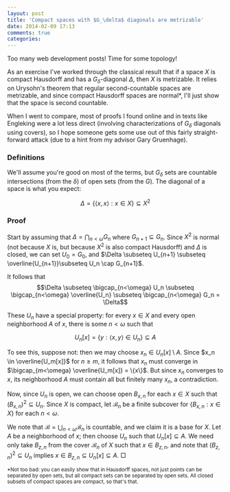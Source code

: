 ```yaml
---
layout: post
title: 'Compact spaces with $G_\delta$ diagonals are metrizable'
date: 2014-02-09 17:13
comments: true
categories: 
---
```


Too many web development posts! Time for some topology!

As an exercise I've worked through the classical result that if a space $X$
is compact Hausdorff and has a $G_\delta$-diagonal $\Delta$, then $X$ is 
metrizable. 
It relies on Urysohn's theorem that regular second-countable spaces are 
metrizable, and since compact Hausdorff spaces are normal*, I'll just show 
that the space is second countable.

When I went to compare, most of proofs I found online and in texts like 
Engleking were a lot less direct (involving characterizations
of $G_\delta$ diagonals using covers), so I hope someone gets 
some use out of this fairly straight-forward attack (due to a hint from 
my advisor Gary Gruenhage).

<!-- more -->

### Definitions

We'll assume you're good on most of the terms, but $G_\delta$ sets are 
countable intersections (from the $\delta$) of open sets (from the $G$). The
diagonal of a space is what you expect: 

$$\Delta = \{\langle x,x \rangle : x \in X \} \subseteq X^2$$

### Proof

Start by assuming that $\Delta = \bigcap_{n<\omega} G_n$ where 
$G_{n+1} \subseteq G_n$. Since $X^2$ is normal (not because $X$ is, but 
because $X^2$ is also compact Hausdorff) and $\Delta$ is closed, we can set
$U_0=G_0$, and
$\Delta \subseteq U_{n+1} \subseteq \overline{U_{n+1}}\subseteq U_n \cap G_{n+1}$.

It follows that 
$$\Delta \subseteq \bigcap_{n<\omega} U_n \subseteq \bigcap_{n<\omega} \overline{U_n} \subseteq \bigcap_{n<\omega} G_n = \Delta$$

These $U_n$ have a special property: for every $x\in X$ and every open 
neighborhood $A$ of $x$, there is some $n<\omega$ such that 

$$U_n[x]=\{y:\langle x,y\rangle \in U_n\}\subseteq A$$

To see this, suppose not: then we may choose $x_n \in U_n[x]\setminus A$. 
Since $x_n \in \overline{U_m[x]}$ for $n\geq m$, it follows that $x_n$ must 
converge in $\bigcap_{m<\omega} \overline{U_m[x]} = \{x\}$. But since $x_n$ 
converges to $x$, its neighborhood $A$ must contain all but finitely many 
$x_n$, a contradiction.

Now, since $U_n$ is open, we can choose open $B_{x,n}$ for each $x\in X$ such 
that  $(B_{x,n})^2\subseteq U_n$. Since $X$ is compact, let $\mathcal{B}_n$ 
be a finite subcover for $\{B_{x,n}: x\in X\}$ for each $n<\omega$.

We note that $\mathcal{B} = \bigcup_{n<\omega} \mathcal{B}_n$ is countable, 
and we claim it is a base for $X$. Let $A$ be a neighborhood of $x$; then 
choose $U_n$ such that $U_n[x]\subseteq A$. We need only take $B_{z,n}$ from 
the cover $\mathcal{B}_n$ of $X$ such that $x\in B_{z,n}$, and note that 
$(B_{z,n})^2\subseteq U_n$ implies $x\in B_{z,n}\subseteq U_n[x] \subseteq A$.
$\Box$


<small>
  *Not too bad: you can easily show that in Hausdorff spaces, not just 
  points can be separated by open sets, but all compact sets can be 
  separated by open sets. All closed subsets of compact spaces are compact, 
  so that's that.
</small>